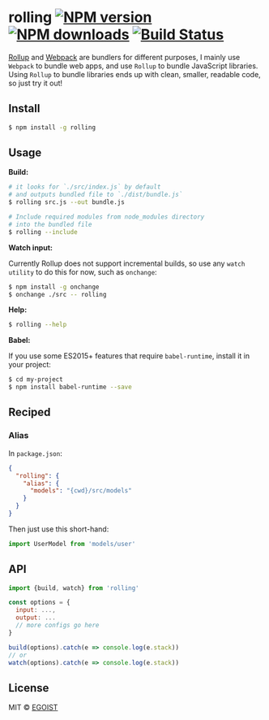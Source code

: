 # rolling [![NPM version](https://img.shields.io/npm/v/rolling.svg)](https://npmjs.com/package/rolling) [![NPM downloads](https://img.shields.io/npm/dm/rolling.svg)](https://npmjs.com/package/rolling) [![Build Status](https://img.shields.io/circleci/project/egoist/rolling/master.svg)](https://circleci.com/gh/egoist/rolling)

[Rollup](https://github.com/rollup/rollup) and [Webpack](https://github.com/webpack/webpack) are bundlers for different purposes, I mainly use `Webpack` to bundle web apps, and use `Rollup` to bundle JavaScript libraries. Using `Rollup` to bundle libraries ends up with clean, smaller, readable code, so just try it out!

## Install

```bash
$ npm install -g rolling
```

## Usage

**Build:**

```bash
# it looks for `./src/index.js` by default
# and outputs bundled file to `./dist/bundle.js`
$ rolling src.js --out bundle.js

# Include required modules from node_modules directory
# into the bundled file
$ rolling --include
```

**Watch input:**

Currently Rollup does not support incremental builds, so use any `watch utility` to do this for now, such as `onchange`:

```bash
$ npm install -g onchange
$ onchange ./src -- rolling
```

**Help:**

```bash
$ rolling --help
```

**Babel:**

If you use some ES2015+ features that require `babel-runtime`, install it in your project:

```bash
$ cd my-project
$ npm install babel-runtime --save
```

## Reciped

### Alias

In `package.json`:

```json
{
  "rolling": {
    "alias": {
      "models": "{cwd}/src/models"
    }
  }
}
```

Then just use this short-hand:

```js
import UserModel from 'models/user'
```

## API

```javascript
import {build, watch} from 'rolling'

const options = {
  input: ...,
  output: ...
  // more configs go here
}

build(options).catch(e => console.log(e.stack))
// or
watch(options).catch(e => console.log(e.stack))
```

## License

MIT © [EGOIST](https://github.com/egoist)
